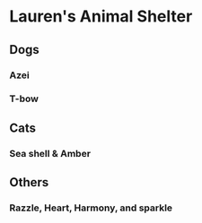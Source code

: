 # Lauren's Animal Shelter

## Dogs

### Azei

### T-bow

## Cats

### Sea shell & Amber

## Others

### Razzle, Heart, Harmony, and sparkle

